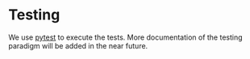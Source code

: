 # Testing


We use [pytest](https://docs.pytest.org/en/latest) to execute the tests. More documentation of the testing paradigm will be added in the near future.
